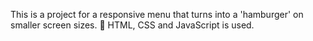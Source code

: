 This is a project for a responsive menu that turns into a 'hamburger' on smaller screen sizes. 🍔 HTML, CSS and JavaScript is used. 